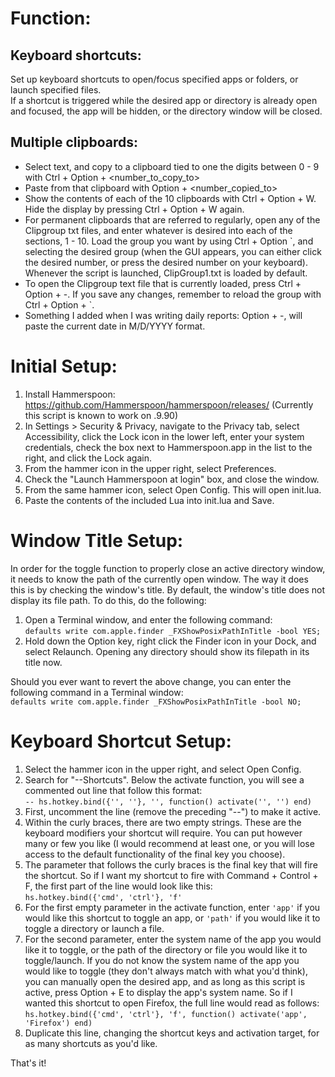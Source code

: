 # Function:

##  Keyboard shortcuts:

Set up keyboard shortcuts to open/focus specified apps or folders, or launch specified files.<br>
If a shortcut is triggered while the desired app or directory is already open and focused, the app will be hidden, or the directory window will be closed.

##  Multiple clipboards:

*    Select text, and copy to a clipboard tied to one the digits between 0 - 9 with Ctrl + Option + <number_to_copy_to>
*    Paste from that clipboard with Option + <number_copied_to>
*    Show the contents of each of the 10 clipboards with Ctrl + Option + W. Hide the display by pressing Ctrl + Option + W again.
*    For permanent clipboards that are referred to regularly, open any of the Clipgroup txt files, and enter whatever is desired into each of the sections, 1 - 10. Load the group you want by using Ctrl + Option \`, and selecting the desired group (when the GUI appears, you can either click the desired number, or press the desired number on your keyboard). Whenever the script is launched, ClipGroup1.txt is loaded by default.
*   To open the Clipgroup text file that is currently loaded, press Ctrl + Option + -. If you save any changes, remember to reload the group with Ctrl + Option + `.
*   Something I added when I was writing daily reports: Option + -, will paste the current date in M/D/YYYY format.

# Initial Setup:

1. Install Hammerspoon: https://github.com/Hammerspoon/hammerspoon/releases/
(Currently this script is known to work on .9.90)
2. In Settings > Security & Privacy, navigate to the Privacy tab, select Accessibility, click the Lock icon in the lower left, enter your system credentials, check the box next to Hammerspoon.app in the list to the right, and click the Lock again.
3. From the hammer icon in the upper right, select Preferences.
4. Check the "Launch Hammerspoon at login" box, and close the window.
5. From the same hammer icon, select Open Config. This will open init.lua.
6. Paste the contents of the included Lua into init.lua and Save.

# Window Title Setup:

In order for the toggle function to properly close an active directory window, it needs to know the path of the currently open window. The way it does this is by checking the window's title. By default, the window's title does not display its file path. To do this, do the following:

1. Open a Terminal window, and enter the following command:<br>
    `defaults write com.apple.finder _FXShowPosixPathInTitle -bool YES;`
2. Hold down the Option key, right click the Finder icon in your Dock, and select Relaunch.
Opening any directory should show its filepath in its title now.

Should you ever want to revert the above change, you can enter the following command in a Terminal window:<br>
    `defaults write com.apple.finder _FXShowPosixPathInTitle -bool NO;`

# Keyboard Shortcut Setup:

1. Select the hammer icon in the upper right, and select Open Config.
2. Search for "--Shortcuts". Below the activate function, you will see a commented out line that follow this format:<br>
    `-- hs.hotkey.bind({'', ''}, '', function() activate('', '') end)`
3. First, uncomment the line (remove the preceding "--") to make it active.
4. Within the curly braces, there are two empty strings. These are the keyboard modifiers your shortcut will require. You can put however many or few you like (I would recommend at least one, or you will lose access to the default functionality of the final key you choose).
5. The parameter that follows the curly braces is the final key that will fire the shortcut.
So if I want my shortcut to fire with Command + Control + F, the first part of the line would look like this:<br>
    `hs.hotkey.bind({'cmd', 'ctrl'}, 'f'`
6. For the first empty parameter in the activate function, enter `'app'` if you would like this shortcut to toggle an app, or `'path'` if you would like it to toggle a directory or launch a file.
7. For the second parameter, enter the system name of the app you would like it to toggle, or the path of the directory or file you would like it to toggle/launch.
If you do not know the system name of the app you would like to toggle (they don't always match with what you'd think), you can manually open the desired app, and as long as this script is active, press Option + E to display the app's system name.
So if I wanted this shortcut to open Firefox, the full line would read as follows:<br>
    `hs.hotkey.bind({'cmd', 'ctrl'}, 'f', function() activate('app', 'Firefox') end)`
8. Duplicate this line, changing the shortcut keys and activation target, for as many shortcuts as you'd like.

That's it!
